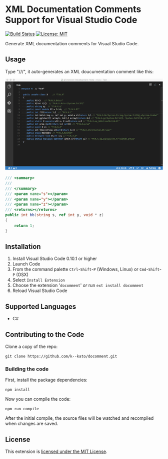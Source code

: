 # XML Documentation Comments Support for Visual Studio Code

[![Build Status](https://travis-ci.org/k--kato/docomment.svg?branch=master)](https://travis-ci.org/k--kato/docomment)
[![License: MIT](http://img.shields.io/badge/license-MIT-orange.svg)](LICENSE)

Generate XML documentation comments for Visual Studio Code.


## Usage

Type "///", it auto-generates an XML doucumentation comment like this:

![docomment](images/docomment.gif)


```csharp
/// <summary>
/// 
/// </summary>
/// <param name="s"></param>
/// <param name="y"></param>
/// <param name="z"></param>
/// <returns></returns>
public int bb(string s, ref int y, void * z)
{
    return 1;
}
```

## Installation

1. Install Visual Studio Code 0.10.1 or higher
1. Launch Code
1. From the command palette `Ctrl`-`Shift`-`P` (Windows, Linux) or `Cmd`-`Shift`-`P` (OSX)
1. Select `Install Extension`
1. Choose the extension '`docomment`' *or* run `ext install docomment`
1. Reload Visual Studio Code


## Supported Languages

- C#


## Contributing to the Code

Clone a copy of the repo:

```
git clone https://github.com/k--kato/docomment.git
```

### Building the code

First, install the package dependencies:

```
npm install
```

Now you can compile the code:

```
npm run compile
```

After the initial compile, the source files will be watched and recompiled
when changes are saved.


## License

This extension is [licensed under the MIT License](LICENSE.txt).
